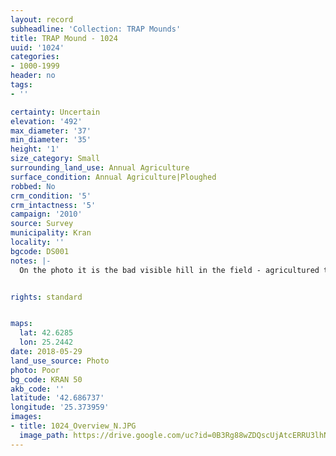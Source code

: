 ```yaml
---
layout: record
subheadline: 'Collection: TRAP Mounds'
title: TRAP Mound - 1024
uuid: '1024'
categories:
- 1000-1999
header: no
tags:
- ''

certainty: Uncertain
elevation: '492'
max_diameter: '37'
min_diameter: '35'
height: '1'
size_category: Small
surrounding_land_use: Annual Agriculture
surface_condition: Annual Agriculture|Ploughed
robbed: No
crm_condition: '5'
crm_intactness: '5'
campaign: '2010'
source: Survey
municipality: Kran
locality: ''
bgcode: DS001
notes: |-
  On the photo it is the bad visible hill in the field - agricultured to death.


rights: standard


maps:
  lat: 42.6285
  lon: 25.2442
date: 2018-05-29
land_use_source: Photo
photo: Poor
bg_code: KRAN 50
akb_code: ''
latitude: '42.686737'
longitude: '25.373959'
images:
- title: 1024_Overview_N.JPG
  image_path: https://drive.google.com/uc?id=0B3Rg88wZDQscUjAtcERRU3lhNms
---
```

